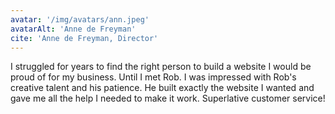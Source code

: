 ```yaml
---
avatar: '/img/avatars/ann.jpeg'
avatarAlt: 'Anne de Freyman'
cite: 'Anne de Freyman, Director'
---
```


I struggled for years to find the right person to build a website I would be proud of for my business. Until I met Rob. I was impressed with Rob's creative talent and his patience. He built exactly the website I wanted and gave me all the help I needed to make it work. Superlative customer service!
